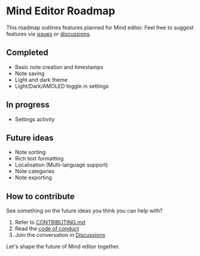 # Mind Editor Roadmap

This roadmap outlines features planned for Mind editor.
Feel free to suggest features via [issues](https://github.com/Andruid929/mind-android/issues) or
[discussions](https://github.com/Andruid929/mind-android/discussions).

## Completed

- Basic note creation and timestamps
- Note saving
- Light and dark theme
- Light/Dark/AMOLED toggle in settings

## In progress

- Settings activity

## Future ideas

- Note sorting
- Rich text formatting
- Localisation (Multi-language support)
- Note categories
- Note exporting

## How to contribute

See something on the future ideas you think you can help with?

1. Refer to [CONTRIBUTING.md](CONTRIBUTING.md)
2. Read the [code of conduct](CODE_OF_CONDUCT.md)
3. Join the conversation in [Discussions](https://github.com/Andruid929/mind-android/discussions)

Let's shape the future of Mind editor together.